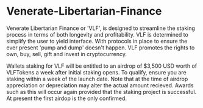 # Venerate-Libertarian-Finance

Venerate Libertarian Finance or 'VLF', is designed to streamline the staking process in terms of both longevity and profitability.
VLF is determined to simplify the user to yield interface. With protocols in place to ensure the ever present 'pump and dump' doesn't happen. 
VLF promotes the rights to own, buy, sell, gift and invest in cryptocurrency. 

Wallets staking for VLF will be entitled to an airdrop of $3,500 USD worth of VLFTokens a week after initial staking opens. 
To qualify, ensure you are staking within a week of the launch date. 
Note that at the time of airdrop appreciation or depreciation may alter the actual amount recieved. 
Awards such as this will occur again provided that the staking project is successful. At present the first airdop is the only confirmed.
